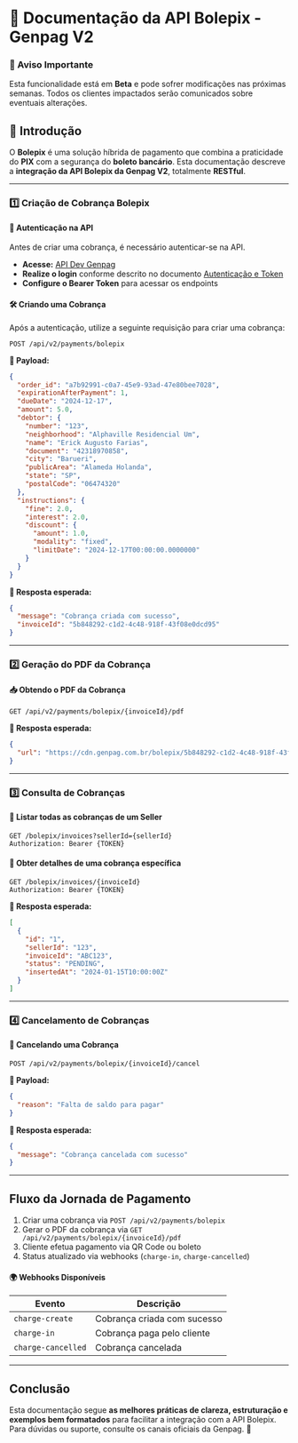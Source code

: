 # 📌 **Documentação da API Bolepix - Genpag V2**

### **📢 Aviso Importante**

Esta funcionalidade está em **Beta** e pode sofrer modificações nas próximas semanas. Todos os clientes impactados serão comunicados sobre eventuais alterações.

## **📌 Introdução**

O **Bolepix** é uma solução híbrida de pagamento que combina a praticidade do **PIX** com a segurança do **boleto bancário**. Esta documentação descreve a **integração da API Bolepix da Genpag V2**, totalmente **RESTful**.

---

### **1️⃣ Criação de Cobrança Bolepix**

#### **🔑 Autenticação na API**

Antes de criar uma cobrança, é necessário autenticar-se na API.

- **Acesse:** [API Dev Genpag](https://api-dev.gen.com.br/graphql)
- **Realize o login** conforme descrito no documento [Autenticação e Token](https://www.notion.so/teste_chamadas_mostqi-12ffeb246d1d805faf70f3dfd321da4e?pvs=21)
- **Configure o Bearer Token** para acessar os endpoints

#### **🛠 Criando uma Cobrança**

Após a autenticação, utilize a seguinte requisição para criar uma cobrança:

```http
POST /api/v2/payments/bolepix
```

**📌 Payload:**

```json
{
  "order_id": "a7b92991-c0a7-45e9-93ad-47e80bee7028",
  "expirationAfterPayment": 1,
  "dueDate": "2024-12-17",
  "amount": 5.0,
  "debtor": {
    "number": "123",
    "neighborhood": "Alphaville Residencial Um",
    "name": "Erick Augusto Farias",
    "document": "42318970858",
    "city": "Barueri",
    "publicArea": "Alameda Holanda",
    "state": "SP",
    "postalCode": "06474320"
  },
  "instructions": {
    "fine": 2.0,
    "interest": 2.0,
    "discount": {
      "amount": 1.0,
      "modality": "fixed",
      "limitDate": "2024-12-17T00:00:00.0000000"
    }
  }
}
```

**📌 Resposta esperada:**

```json
{
  "message": "Cobrança criada com sucesso",
  "invoiceId": "5b848292-c1d2-4c48-918f-43f08e0dcd95"
}
```

---

### **2️⃣ Geração do PDF da Cobrança**

#### **📥 Obtendo o PDF da Cobrança**

```http
GET /api/v2/payments/bolepix/{invoiceId}/pdf
```

**📌 Resposta esperada:**

```json
{
  "url": "https://cdn.genpag.com.br/bolepix/5b848292-c1d2-4c48-918f-43f08e0dcd95.pdf"
}
```

---

### **3️⃣ Consulta de Cobranças**

#### **📂 Listar todas as cobranças de um Seller**

```http
GET /bolepix/invoices?sellerId={sellerId}
Authorization: Bearer {TOKEN}
```

#### **📑 Obter detalhes de uma cobrança específica**

```http
GET /bolepix/invoices/{invoiceId}
Authorization: Bearer {TOKEN}
```

**📌 Resposta esperada:**

```json
[
  {
    "id": "1",
    "sellerId": "123",
    "invoiceId": "ABC123",
    "status": "PENDING",
    "insertedAt": "2024-01-15T10:00:00Z"
  }
]
```

---

### **4️⃣ Cancelamento de Cobranças**

#### **📛 Cancelando uma Cobrança**

```http
POST /api/v2/payments/bolepix/{invoiceId}/cancel
```

**📌 Payload:**

```json
{
  "reason": "Falta de saldo para pagar"
}
```

**📌 Resposta esperada:**

```json
{
  "message": "Cobrança cancelada com sucesso"
}
```

---

## **Fluxo da Jornada de Pagamento**

1. Criar uma cobrança via `POST /api/v2/payments/bolepix`
2. Gerar o PDF da cobrança via `GET /api/v2/payments/bolepix/{invoiceId}/pdf`
3. Cliente efetua pagamento via QR Code ou boleto
4. Status atualizado via webhooks (`charge-in`, `charge-cancelled`)

#### **🌍 Webhooks Disponíveis**

| Evento             | Descrição                   |
| ------------------ | --------------------------- |
| `charge-create`    | Cobrança criada com sucesso |
| `charge-in`        | Cobrança paga pelo cliente  |
| `charge-cancelled` | Cobrança cancelada          |

---

## **Conclusão**

Esta documentação segue **as melhores práticas de clareza, estruturação e exemplos bem formatados** para facilitar a integração com a API Bolepix. Para dúvidas ou suporte, consulte os canais oficiais da Genpag. 🚀
